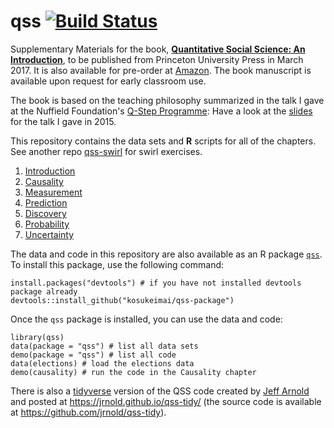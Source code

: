 # qss [![Build Status](https://travis-ci.org/kosukeimai/qss.svg?branch=master)](https://travis-ci.org/kosukeimai/qss)
Supplementary Materials for the book, **[Quantitative Social Science: An Introduction](http://press.princeton.edu/titles/11025.html)**, to be published from Princeton University Press in March 2017.  It is also available for pre-order at [Amazon](https://www.amazon.com/Quantitative-Social-Science-Kosuke-Imai/dp/0691175462).  The book manuscript is available upon request for early classroom use. 

The book is based on the teaching philosophy summarized in the talk I gave at the Nuffield Foundation's [Q-Step Programme](http://www.nuffieldfoundation.org/q-step): Have a look at the [slides](http://imai.princeton.edu/talk/files/Q-Step15.pdf) for the talk I gave in 2015.

This repository contains the data sets and **R** scripts for all of the chapters.  See another repo [qss-swirl](../../../qss-swirl) for swirl exercises.

1. [Introduction](INTRO)
2. [Causality](CAUSALITY)
3. [Measurement](MEASUREMENT)
4. [Prediction](PREDICTION)
5. [Discovery](DISCOVERY)
6. [Probability](PROBABILITY)
7. [Uncertainty](UNCERTAINTY)

The data and code in this repository are also available as an R package [`qss`](https://github.com/kosukeimai/qss-package).  To install this package, use the following command:

    install.packages("devtools") # if you have not installed devtools package already
    devtools::install_github("kosukeimai/qss-package")
    
Once the `qss` package is installed, you can use the data and code:

    library(qss)
    data(package = "qss") # list all data sets
    demo(package = "qss") # list all code
    data(elections) # load the elections data
    demo(causality) # run the code in the Causality chapter

There is also a [tidyverse](http://tidyverse.org/) version of the QSS code created by [Jeff Arnold](https://github.com/jrnold/) and posted at https://jrnold.github.io/qss-tidy/ (the source code is available at https://github.com/jrnold/qss-tidy).
